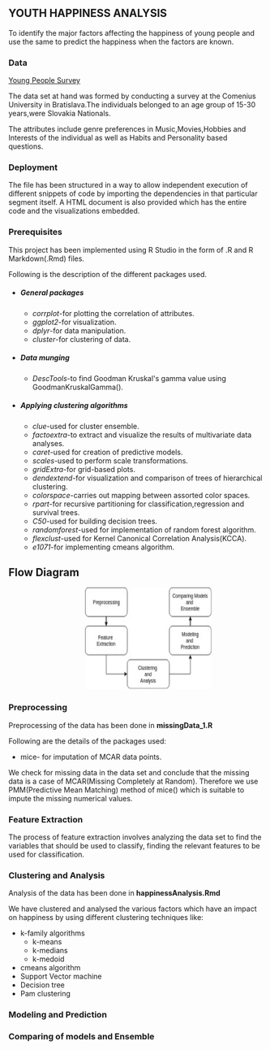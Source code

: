 ## YOUTH HAPPINESS ANALYSIS

To identify the major factors affecting
the happiness of young people and use the same to predict the happiness when the factors are known.
### Data 
[Young People Survey](https://www.kaggle.com/miroslavsabo/young-people-survey#responses.csv)

The data set at hand was formed by conducting a survey at the Comenius University in Bratislava.The individuals belonged to an age group of 15-30 years,were Slovakia Nationals.

The attributes include genre preferences in Music,Movies,Hobbies and Interests
of the individual as well as Habits and Personality based questions.

### Deployment
The file has been structured in a way to allow independent execution of different snippets of code by importing the dependencies in that particular segment itself.
A HTML document is also provided which has the entire code and the visualizations embedded.


### Prerequisites
This project has been implemented using R Studio in the form of .R and R Markdown(.Rmd) files.

Following is the description of the different packages used.
+ ##### General packages
    - *corrplot*-for plotting the correlation of attributes.
    - *ggplot2*-for visualization.
    - *dplyr*-for data manipulation.
    - *cluster*-for clustering of data.
+ ##### Data munging
  
    - *DescTools*-to find Goodman Kruskal's gamma value using GoodmanKruskalGamma().
    
+ ##### Applying clustering algorithms
    - *clue*-used for cluster ensemble.
    - *factoextra*-to extract and visualize the results of multivariate data analyses.   
    - *caret*-used for creation of predictive models.
    - *scales*-used to perform scale transformations.
    - *gridExtra*-for grid-based plots.
    - *dendextend*-for visualization and comparison of trees of hierarchical clustering.
    - *colorspace*-carries out mapping between assorted color spaces.
    - *rpart*-for recursive partitioning for classification,regression and survival trees.
    - *C50*-used for building decision trees.
    - *randomforest*-used for implementation of random forest algorithm.
    - *flexclust*-used for Kernel Canonical Correlation Analysis(KCCA).
    - *e1071*-for implementing cmeans algorithm.
  
## Flow Diagram
<img src="DA_flowdiagram.jpg"
     alt="Markdown Monster icon"
     style="margin-left:30%; margin-right: 10%;height:200px;width:250px" />


### Preprocessing
Preprocessing of the data has been done in **missingData_1.R**

Following are the details of the packages used:
* mice- for imputation of MCAR data points.
  
We check for missing data in the data set and conclude that the missing data is a case of MCAR(Missing Completely at Random).
Therefore we use PMM(Predictive Mean Matching) method of mice() which is suitable to impute the missing numerical values.


### Feature Extraction
The process of feature extraction involves analyzing the data
set to find the variables that should be used to classify, finding
the relevant features to be used for classification.

  
### Clustering and Analysis
Analysis of the data has been done in **happinessAnalysis.Rmd**



We have clustered and analysed the various factors which have an impact on happiness by using different clustering techniques like:
+ k-family algorithms
    - k-means
    - k-medians
    - k-medoid
+ cmeans algorithm
+ Support Vector machine
+ Decision tree
+ Pam clustering
### Modeling and Prediction

### Comparing of models and Ensemble
  
  